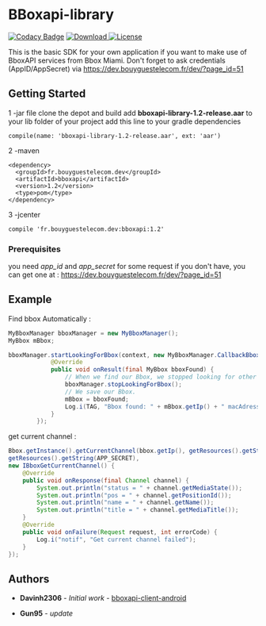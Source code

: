# BBoxapi-library

[![Codacy Badge](https://api.codacy.com/project/badge/Grade/a7b50f5ddefe4ea2b888354fd0e9d59a)](https://www.codacy.com/app/gun95/bboxapi-library?utm_source=github.com&utm_medium=referral&utm_content=BboxLab/bboxapi-library&utm_campaign=badger)
[![Download](https://api.bintray.com/packages/bboxlab/maven/bboxapi-library/images/download.svg) ](https://bintray.com/bboxlab/maven/bboxapi-library/_latestVersion)
[![License](http://img.shields.io/:license-mit-blue.svg)](LICENSE.md)



This is the basic SDK for your own application if you want to make use of BboxAPI services from Bbox Miami. Don't forget to ask credentials (AppID/AppSecret) via https://dev.bouyguestelecom.fr/dev/?page_id=51

## Getting Started

1 -jar file
clone the depot and build
add **bboxapi-library-1.2-release.aar** to your lib folder of your project
add this line to your gradle dependencies  
````
compile(name: 'bboxapi-library-1.2-release.aar', ext: 'aar')
````
2 -maven
````
<dependency>
  <groupId>fr.bouyguestelecom.dev</groupId>
  <artifactId>bboxapi</artifactId>
  <version>1.2</version>
  <type>pom</type>
</dependency>
````
3 -jcenter
````
compile 'fr.bouyguestelecom.dev:bboxapi:1.2'
````
### Prerequisites

you need *app_id* and *app_secret* for some request
if you don't have, you can get one at :
https://dev.bouyguestelecom.fr/dev/?page_id=51

## Example

Find bbox Automatically :
```java
MyBboxManager bboxManager = new MyBboxManager();
MyBbox mBbox;

bboxManager.startLookingForBbox(context, new MyBboxManager.CallbackBboxFound() {
            @Override
            public void onResult(final MyBbox bboxFound) {
                // When we find our Bbox, we stopped looking for other Bbox.
                bboxManager.stopLookingForBbox();
                // We save our Bbox.
                mBbox = bboxFound;
                Log.i(TAG, "Bbox found: " + mBbox.getIp() + " macAdress: " + mBbox.getMacAddress());
            }
        });
```

get current channel : 
```java
Bbox.getInstance().getCurrentChannel(bbox.getIp(), getResources().getString(APP_ID),
getResources().getString(APP_SECRET),
new IBboxGetCurrentChannel() {
    @Override
    public void onResponse(final Channel channel) {
        System.out.println("status = " + channel.getMediaState());
        System.out.println("pos = " + channel.getPositionId());
        System.out.println("name = " + channel.getName());
        System.out.println("title = " + channel.getMediaTitle());
    }
    @Override
    public void onFailure(Request request, int errorCode) {
        Log.i("notif", "Get current channel failed");
    }
});
```

## Authors

* **Davinh2306** - *Initial work* - [bboxapi-client-android](https://github.com/BboxLab/bboxapi-client-android)

* **Gun95** - *update*


